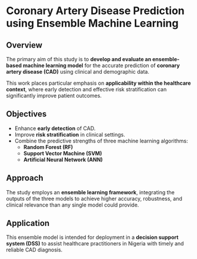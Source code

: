 # Coronary Artery Disease Prediction using Ensemble Machine Learning

## Overview
The primary aim of this study is to **develop and evaluate an ensemble-based machine learning model** for the accurate prediction of **coronary artery disease (CAD)** using clinical and demographic data.  

This work places particular emphasis on **applicability within the healthcare context**, where early detection and effective risk stratification can significantly improve patient outcomes.  

## Objectives
- Enhance **early detection** of CAD.  
- Improve **risk stratification** in clinical settings.  
- Combine the predictive strengths of three machine learning algorithms:  
  - **Random Forest (RF)**  
  - **Support Vector Machine (SVM)**  
  - **Artificial Neural Network (ANN)**  

## Approach
The study employs an **ensemble learning framework**, integrating the outputs of the three models to achieve higher accuracy, robustness, and clinical relevance than any single model could provide.  

## Application
This ensemble model is intended for deployment in a **decision support system (DSS)** to assist healthcare practitioners in Nigeria with timely and reliable CAD diagnosis.
